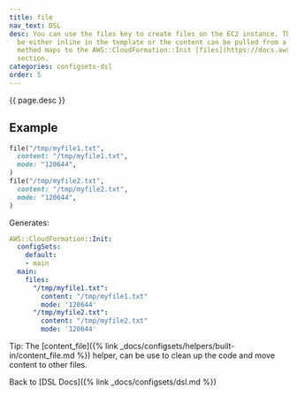 ```yaml
---
title: file
nav_text: DSL
desc: You can use the files key to create files on the EC2 instance. The content can
  be either inline in the template or the content can be pulled from a URL. The file
  method maps to the AWS::CloudFormation::Init [files](https://docs.aws.amazon.com/AWSCloudFormation/latest/UserGuide/aws-resource-init.html#aws-resource-init-files)
  section.
categories: configsets-dsl
order: 5
---
```


{{ page.desc }}

## Example

```ruby
file("/tmp/myfile1.txt",
  content: "/tmp/myfile1.txt",
  mode: "120644",
)
file("/tmp/myfile2.txt",
  content: "/tmp/myfile2.txt",
  mode: "120644",
)
```

Generates:

```yaml
AWS::CloudFormation::Init:
  configSets:
    default:
    - main
  main:
    files:
      "/tmp/myfile1.txt":
        content: "/tmp/myfile1.txt"
        mode: '120644'
      "/tmp/myfile2.txt":
        content: "/tmp/myfile2.txt"
        mode: '120644'
```

Tip: The [content_file]({% link _docs/configsets/helpers/built-in/content_file.md %}) helper, can be use to clean up the code and move content to other files.

Back to [DSL Docs]({% link _docs/configsets/dsl.md %})


